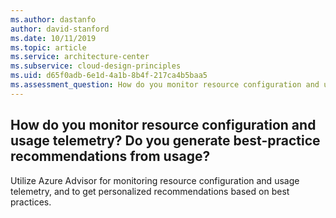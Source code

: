 ```yaml
---
ms.author: dastanfo
author: david-stanford
ms.date: 10/11/2019
ms.topic: article
ms.service: architecture-center
ms.subservice: cloud-design-principles
ms.uid: d65f0adb-6e1d-4a1b-8b4f-217ca4b5baa5
ms.assessment_question: How do you monitor resource configuration and usage telemetry? Do you generate best-practice recommendations from usage?
---
```

## How do you monitor resource configuration and usage telemetry? Do you generate best-practice recommendations from usage?

Utilize Azure Advisor for monitoring resource configuration and usage telemetry, and to get personalized recommendations based on best practices.
